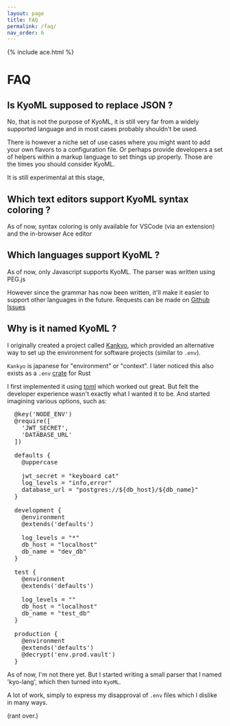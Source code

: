 ```yaml
---
layout: page
title: FAQ
permalink: /faq/
nav_order: 6
---
```


{% include ace.html %}

# FAQ

## Is KyoML supposed to replace JSON ?

No, that is not the purpose of KyoML, it is still very far from a widely supported language and in most cases probably shouldn't be used.

There is however a niche set of use cases where you might want to add your own flavors to a configuration file. Or perhaps provide developers a set of helpers within a markup language to set things up properly.
Those are the times you should consider KyoML.

It is still experimental at this stage,

## Which text editors support KyoML syntax coloring ?

As of now, syntax coloring is only available for VSCode (via an extension) and the in-browser Ace editor

## Which languages support KyoML ?

As of now, only Javascript supports KyoML. The parser was written using PEG.js

However since the grammar has now been written, it'll make it easier to support other languages in the future. Requests can be made on [Github Issues](https://github.com/kyoml/www.kyoml/issues)

## Why is it named KyoML ?

I originally created a project called [Kankyo](https://github.com/patrixr/kankyo), which provided an alternative way to set up the environment for software projects (similar to `.env`).

`Kankyo` is japanese for "environment" or "context". I later noticed this also exists as a `.env` [crate](https://crates.io/crates/kankyo) for Rust

I first implemented it using [toml](https://toml.io/en/) which worked out great. But felt the developer experience wasn't exactly what I wanted it to be. And started imagining various options, such as:

<pre class="ace-editor">
  @key('NODE_ENV')
  @require([
    'JWT_SECRET',
    'DATABASE_URL'
  ])

  defaults {
    @uppercase

    jwt_secret = "keyboard cat"
    log_levels = "info,error"
    database_url = "postgres://${db_host}/${db_name}"
  }

  development {
    @environment
    @extends('defaults')

    log_levels = "*"
    db_host = "localhost"
    db_name = "dev_db"
  }

  test {
    @environment
    @extends('defaults')

    log_levels = ""
    db_host = "localhost"
    db_name = "test_db"
  }

  production {
    @environment
    @extends('defaults')
    @decrypt('env.prod.vault')
  }
</pre>

As of now, I'm not there yet. But I started writing a small parser that I named 'kyo-lang', which then turned into `KyoML`.

A lot of work, simply to express my disapproval of `.env` files which I dislike in many ways.

(rant over.)